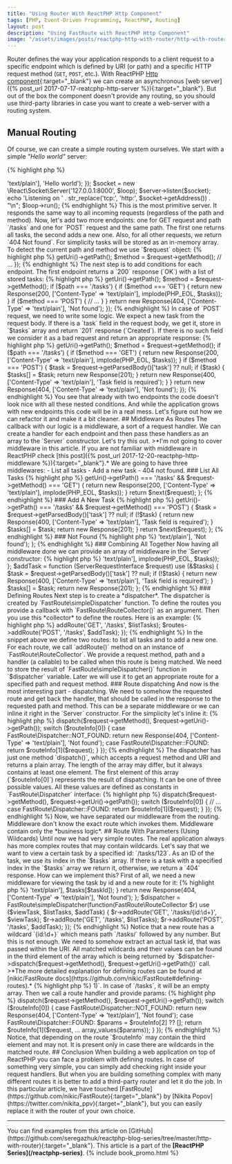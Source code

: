 ```yaml
---
title: "Using Router With ReactPHP Http Component"
tags: [PHP, Event-Driven Programming, ReactPHP, Routing]
layout: post
description: "Using FastRoute with ReactPHP Http Component"
image: "/assets/images/posts/reactphp-http-with-router/http-with-router.jpg" 
---
```


Router defines the way your application responds to a client request to a specific endpoint which is defined by  URI (or path) and a specific HTTP request method (`GET`, `POST`, etc.). With ReactPHP [Http component](http://reactphp.org/http/){:target="_blank"} we can create an asynchronous [web server]({% post_url 2017-07-17-reatcphp-http-server %}){:target="_blank"}. But out of the box the component doesn't provide any routing, so you should use third-party libraries in case you want to create a web-server with a routing system. 

## Manual Routing
Of course, we can create a simple routing system ourselves. We start with a simple *"Hello world"* server:

{% highlight php %}
<?php

use React\Http\Server;
use React\Http\Response;
use React\EventLoop\Factory;
use Psr\Http\Message\ServerRequestInterface;

$loop = Factory::create();

$server = new Server(function (ServerRequestInterface $request) {
    return new Response(200, ['Content-Type' => 'text/plain'],  'Hello world');
});

$socket = new \React\Socket\Server('127.0.0.1:8000', $loop);
$server->listen($socket);

echo 'Listening on ' . str_replace('tcp:', 'http:', $socket->getAddress()) . "\n";

$loop->run();
{% endhighlight %}

This is the most primitive server. It responds the same way to all incoming requests (regardless of the path and method). Now, let's add two more endpoints: one for GET request and path `/tasks` and one for `POST` request and the same path. The first one returns all tasks, the second adds a new one. Also, for all other requests, we return `404 Not found`. For simplicity tasks will be stored as an in-memory array. To detect the current path and method we use `$request` object:

{% highlight php %}
<?php

$tasks = [];

$server = new Server(function (ServerRequestInterface $request) use (&$tasks) {
    $path = $request->getUri()->getPath();
    $method = $request->getMethod();
    
    // ...
});
{% endhighlight %}

The next step is to add conditions for each endpoint. The first endpoint returns a `200` response (`OK`) with a list of stored tasks:

{% highlight php %}
<?php

$tasks = [];

$server = new Server(function (ServerRequestInterface $request) use (&$tasks) {
    $path = $request->getUri()->getPath();
    $method = $request->getMethod();

    if ($path === '/tasks') {
        if ($method === 'GET') {
            return new Response(200, ['Content-Type' => 'text/plain'],  implode(PHP_EOL, $tasks));
        }

        if ($method === 'POST') {
            // ...
        }
    }

    return new Response(404, ['Content-Type' => 'text/plain'],  'Not found');
});
{% endhighlight %}

In case of `POST` request, we need to write some logic. We expect a new task from the request body. If there is a `task` field in the request body, we get it, store in `$tasks` array and return `201` response (`Created`). If there is no such field we consider it as a bad request and return an appropriate response:

{% highlight php %}
<?php

$tasks = [];

$server = new Server(function (ServerRequestInterface $request) use (&$tasks) {
    $path = $request->getUri()->getPath();
    $method = $request->getMethod();

    if ($path === '/tasks') {
        if ($method === 'GET') {
            return new Response(200, ['Content-Type' => 'text/plain'],  implode(PHP_EOL, $tasks));
        }

        if ($method === 'POST') {
            $task = $request->getParsedBody()['task'] ?? null;
            if ($task) {
                $tasks[] = $task;
                return new Response(201);
            }

            return new Response(400, ['Content-Type' => 'text/plain'], 'Task field is required');
        }
    }

    return new Response(404, ['Content-Type' => 'text/plain'],  'Not found');
});
{% endhighlight %}

You see that already with two endpoints the code doesn't look nice with all these nested conditions. And while the application grows with new endpoints this code will be in a real mess. Let's figure out how we can refactor it and make it a bit cleaner.

## Middleware As Routes

The callback with our logic is a middleware, a sort of a request handler. We can create a handler for each endpoint and then pass these handlers as an array to the `Server` constructor. Let's try this out. 

>*I'm not going to cover middleware in this article. If you are not familiar with middleware in ReactPHP check [this post]({% post_url 2017-12-20-reactphp-http-middleware %}){:target="_blank"}.*

We are going to have three middlewares:
- List all tasks
- Add a new task
- 404 not found.

### List All Tasks

{% highlight php %}
<?php

$listTasks = function (ServerRequestInterface $request, callable $next) use (&$tasks) {
    if ($request->getUri()->getPath() === '/tasks' && $request->getMethod() === 'GET') {
        return new Response(200, ['Content-Type' => 'text/plain'], implode(PHP_EOL, $tasks));
    }
    
    return $next($request);
};
{% endhighlight %}

### Add A New Task

{% highlight php %}
<?php

$addTask = function (ServerRequestInterface $request, callable $next) use (&$tasks) {
    if ($request->getUri()->getPath() === '/tasks' && $request->getMethod() === 'POST') {
        $task = $request->getParsedBody()['task'] ?? null;
        if (!$task) {
            return new Response(400, ['Content-Type' => 'text/plain'], 'Task field is required');
        }

        $tasks[] = $task;
        return new Response(201);
    }

    return $next($request);
};
{% endhighlight %}


### Not Found

{% highlight php %}
<?php

$notFound = function () {
    return new Response(404, ['Content-Type' => 'text/plain'],  'Not found');
};
{% endhighlight %}

### Combining All Together

Now having all middleware done we can provide an array of middleware in the `Server` constructor:

{% highlight php %}
<?php

$server = new Server([
    $listTasks,
    $addTask,
    $notFound
]);
{% endhighlight %}

This may look cleaner than *all code in one callback*, but now all middleware have these *path and method checks*. It actually doesn't look like routing: just several requests handlers. It is not clear what route - goes where. We have to look through all these handlers to collect a complete picture of the routes.

## Using FastRoute

Now, you have seen that we need a router to remove this mess with path and method checks. For this purpose, I have chosen [FastRoute](https://github.com/nikic/FastRoute){:target="_blank"} by [Nikita Popov](https://twitter.com/nikita_ppv){:target="_blank"}.

Install the router via composer:

{% highlight bash %}
composer require nikic/fast-route
{% endhighlight %}

### Clearing Middleware

The main idea of using a third-party router is to take these *URI and method checkings* out of middleware and move them to the router. This will clean our middleware from conditionals. Also, we can remove `callable $next`:

{% highlight php %}
<?php

$listTasks = function () use (&$tasks) {
    return new Response(200, ['Content-Type' => 'text/plain'],  implode(PHP_EOL, $tasks));
};

$addTask = function (ServerRequestInterface $request) use (&$tasks) {
    $task = $request->getParsedBody()['task'] ?? null;
    if (!$task) {
        return new Response(400, ['Content-Type' => 'text/plain'], 'Task field is required');        
    }

    $tasks[] = $task;
    return new Response(201);
};
{% endhighlight %}


### Defining Routes

Next step is to create a *dispatcher*. The dispatcher is created by `FastRoute\simpleDispatcher` function. To define the routes you provide a callback with `FastRoute\RouteCollector()` as an argument. Then you use this *collector* to define the routes. Here is an example:

{% highlight php %}
<?php

$dispatcher = FastRoute\simpleDispatcher(function(FastRoute\RouteCollector $routes) use ($listTasks, $addTask) {
    $routes->addRoute('GET', '/tasks', $listTasks);
    $routes->addRoute('POST', '/tasks', $addTask);
});
{% endhighlight %}

In the snippet above we define two routes: to list all tasks and to add a new one. For each route, we call `addRoute()` method on an instance of `FastRoute\RouteCollector`. We provide a request method, path and a handler (a callable) to be called when this route is being matched. We need to store the result of `FastRoute\simpleDispatcher()` function in `$dispatcher` variable. Later we will use it to get an appropriate route for a specified path and request method.

### Route dispatching
And now is the most interesting part - dispatching. We need to somehow the requested route and get back the handler, that should be called in the response to the requested path and method. This can be a separate middleware or we can inline it right in the `Server` constructor. For the simplicity let's inline it:

{% highlight php %}
<?php

$server = new Server(function (ServerRequestInterface $request) use ($dispatcher) {
    $routeInfo = $dispatcher->dispatch($request->getMethod(), $request->getUri()->getPath());

    switch ($routeInfo[0]) {
        case FastRoute\Dispatcher::NOT_FOUND:
            return new Response(404, ['Content-Type' => 'text/plain'],  'Not found');
        case FastRoute\Dispatcher::FOUND:
            return $routeInfo[1]($request);
    }
});

{% endhighlight %}

The dispatcher has just one method `dispatch()`, which accepts a request method and URI and returns a plain array. The length of the array may differ, but it always contains at least one element. The first element of this array (`$routeInfo[0]`) represents the result of dispatching. It can be one of three possible values. All these values are defined as constants in `FastRoute\Dispatcher` interface:

{% highlight php %}
<?php

namespace FastRoute;

interface Dispatcher
{
    const NOT_FOUND = 0;
    const FOUND = 1;
    const METHOD_NOT_ALLOWED = 2;

    // ...
}
{% endhighlight %}

So, we dispatch the route and start checking the result. In case of `FastRoute\Dispatcher::NOT_FOUND` we return a `404` response. In case of `FastRoute\Dispatcher::FOUND` `$routeInfo` array contains the second element (`$routeInfo[1]`). This is the handler which was previously defined for this route. In our case this handler is a middleware, so can execute it with an instance of the `ServerRequestInterface` and return the result of this execution:

{% highlight php %}
<?php

$server = new Server(function (ServerRequestInterface $request) use ($dispatcher) {
    $routeInfo = $dispatcher->dispatch($request->getMethod(), $request->getUri()->getPath());

    switch ($routeInfo[0]) {
        // ...
        case FastRoute\Dispatcher::FOUND:
            return $routeInfo[1]($request);
    }
});

{% endhighlight %}

Now, we have separated our middleware from the routing. Middleware don't know the exact route which invokes them. Middleware contain only the *business logic*.

## Route With Parameters (Using Wildcards)

Until now we had very simple routes. The real application always has more complex routes that may contain wildcards. Let's say that we want to view a certain task by a specified id: `/tasks/123`. As an ID of the task, we use its index in the `$tasks` array. If there is a task with a specified index in the `$tasks` array we return it, otherwise, we return a `404` response. How can we implement this? 

First of all, we need a new middleware for viewing the task by id and a new route for it:

{% highlight php %}
<?php

$viewTask = function(ServerRequestInterface $request, $taskId) use (&$tasks) {
    if (isset($tasks[$taskId])) {
        return new Response(200, ['Content-Type' => 'text/plain'], $tasks[$taskId]);
    }

    return new Response(404, ['Content-Type' => 'text/plain'],  'Not found');
};


$dispatcher = FastRoute\simpleDispatcher(function(FastRoute\RouteCollector $r) use ($viewTask, $listTasks, $addTask) {
    $r->addRoute('GET', '/tasks/{id:\d+}', $viewTask);
    $r->addRoute('GET', '/tasks', $listTasks);
    $r->addRoute('POST', '/tasks', $addTask);
});
{% endhighlight %}

Notice that a new route has a wildcard `{id:\d+}` which means path `/tasks/` followed by any number. But this is not enough. We need to somehow extract an actual task id, that was passed within the URI. All matched wildcards and their values can be found in the third element of the array which is being returned by `$dispatcher->dispatch($request->getMethod(), $request->getUri()->getPath())` call. 

>*The more detailed explanation for defining routes can be found at [nikic/FastRoute docs](https://github.com/nikic/FastRoute#defining-routes).*

{% highlight php %}
<?php

switch ($routeInfo[0]) {
    // ...
    case FastRoute\Dispatcher::FOUND:
        $params = $routeInfo[2] ?? [];
        // ... 
}
{% endhighlight %}

If we open URL `/tasks/1` then in the snippet `$params` will be an associative array `Array([id] => 1)`. In case of `/tasks`, it will be an empty array. Then we call a route handler and provide params:

{% highlight php %}
<?php

$server = new Server(function (ServerRequestInterface $request) use ($dispatcher) {
    $routeInfo = $dispatcher->dispatch($request->getMethod(), $request->getUri()->getPath());

    switch ($routeInfo[0]) {
        case FastRoute\Dispatcher::NOT_FOUND:
            return new Response(404, ['Content-Type' => 'text/plain'],  'Not found');
        case FastRoute\Dispatcher::FOUND:
            $params = $routeInfo[2] ?? [];
            return $routeInfo[1]($request, ... array_values($params));
    }
});
{% endhighlight %}


Notice, that depending on the route `$routeInfo` may contain the third element and may not. It is present only in case there are wildcards in the matched route.

## Conclusion
When building a web application on top of ReactPHP you can face a problem with defining routes. In case of something very simple, you can simply add checking right inside your request handlers. But when you are building something complex with many different routes it is better to add a third-party router and let it do the job. In this particular article, we have touched [FastRoute](https://github.com/nikic/FastRoute){:target="_blank"} by [Nikita Popov](https://twitter.com/nikita_ppv){:target="_blank"}, but you can easily replace it with the router of your own choice.

<hr>

You can find examples from this article on [GitHub](https://github.com/seregazhuk/reactphp-blog-series/tree/master/http-with-router){:target="_blank"}.

This article is a part of the <strong>[ReactPHP Series](/reactphp-series)</strong>.

{% include book_promo.html %}

